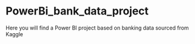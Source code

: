 # PowerBi_bank_data_project
Here you will find a Power BI project based on banking data sourced from Kaggle
